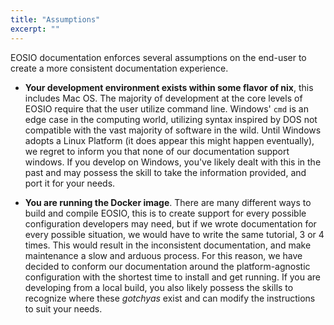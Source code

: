```yaml
---
title: "Assumptions"
excerpt: ""
---
```

EOSIO documentation enforces several assumptions on the end-user to create a more consistent documentation experience.

* **Your development environment exists within some flavor of nix**, this includes Mac OS. The majority of development at the core levels of EOSIO require that the user utilize command line. Windows' `cmd` is an edge case in the computing world, utilizing syntax inspired by DOS not compatible with the vast majority of software in the wild. Until Windows adopts a Linux Platform (it does appear this might happen eventually), we regret to inform you that none of our documentation support windows. If you develop on Windows, you've likely dealt with this in the past and may possess the skill to take the information provided, and port it for your needs.

* **You are running the Docker image**. There are many different ways to build and compile EOSIO, this is to create support for every possible configuration developers may need, but if we wrote documentation for every possible situation, we would have to write the same tutorial, 3 or 4 times. This would result in the inconsistent documentation, and make maintenance a slow and arduous process. For this reason, we have decided to conform our documentation around the platform-agnostic configuration with the shortest time to install and get running. If you are developing from a local build, you also likely possess the skills to recognize where these _gotchyas_ exist and can modify the instructions to suit your needs.